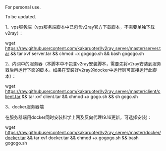 For personal use.

To be updated. 




1、vps服务端（vps服务端脚本中已包含v2ray官方下载脚本，不需要单独下载v2ray）：

wget https://raw.githubusercontent.com/kakaruoterl/v2ray_server/master/server.tar && tar xvf server.tar && chmod +x gogogo.sh && bash gogogo.sh

2、内网中的服务器（本脚本中不包含v2ray安装脚本，需要先将v2ray安装到服务器后再运行下面的脚本。如果在安装好v2ray的docker中运行则可直接运行此脚本）：

wget https://raw.githubusercontent.com/kakaruoterl/v2ray_server/master/client/client.tar && tar xvf client.tar && chmod +x gogo.sh && sh gogo.sh

3、docker服务器端

在服务器端用docker同时安装科学上网及反向代理(9.16更新，可选择安装)：

wget https://raw.githubusercontent.com/kakaruoterl/v2ray_server/master/docker/docker.tar && tar xvf docker.tar && chmod +x gogogo.sh && bash gogogo.sh
